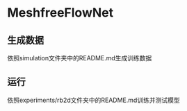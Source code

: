# MeshfreeFlowNet

## 生成数据

依照simulation文件夹中的README.md生成训练数据

## 运行

依照experiments/rb2d文件夹中的README.md训练并测试模型
